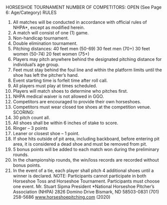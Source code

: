 HORSESHOE TOURNAMENT
NUMBER OF COMPETITORS: OPEN
(See Page 6: Age/Category)
RULES
1. All matches will be conducted in accordance with official rules of NHPA*, except as modified herein.
2. A match will consist of one (1) game.
3. Non-handicap tournament.
4. Double elimination tournament.
5. Pitching distances: 40 feet men (50-69)
 30 feet men (70+)
 30 feet women (50-74)
 20 feet women (75+)
6. Players may pitch anywhere behind the designated pitching distance for individual’s age group.
7. Feet must stay behind the foul line and within the platform limits until the shoe has left the pitcher’s hand.
8. Event starting time is forfeit time after roll call.
9. All players must play at times scheduled.
10. Players will match shoes to determine who pitches first.
11. NHPA medical waiver is not allowed in GGO.
12. Competitors are encouraged to provide their own horseshoes.
13. Competitors must wear closed toe shoes at the competition venue.
SCORING:
1. 30 pitch count all.
2. All shoes shall be within 6 inches of stake to score.
3. Ringer – 3 points
4. Leaner or closest shoe – 1 point.
5. If shoe hits outside of pit area, including backboard, before entering pit area, it is considered a dead shoe and must be
removed from pit.
6. 5 bonus points will be added to each match won during the preliminary rounds.
7. In the championship rounds, the win/loss records are recorded without bonus points.
8. In the event of a tie, each player shall pitch 4 additional shoes until a winner is declared.
NOTE: Participants cannot participate in both Horseshoe Toss and Horseshoe Tournament. Participants must
choose one event.
Mr. Stuart Sipma
President
*National Horseshoe Pitcher’s Association (NHPA)
2826 Domino Drive
Bismark, ND 58503-0831
(701) 258-5686
www.horseshoepitching.com
(2020)

